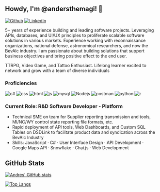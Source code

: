 
## Howdy, I'm @andersthemagi! 👋

<p>
  <a href="https://github.com/andersthemagi" target="_blank"><img alt="Github" src="https://img.shields.io/badge/GitHub-%2312100E.svg?&style=for-the-badge&logo=Github&logoColor=white" /></a> 
  <a href="https://www.linkedin.com/in/andresgsepulveda" target="_blank"><img alt="LinkedIn" src="https://img.shields.io/badge/linkedin-%230077B5.svg?&style=for-the-badge&logo=linkedin&logoColor=white" /></a> 
</p>

5+ years of experience building and leading software projects. Leveraging APIs, databases, and UI/UX principles to proliferate scalable software solutions in various markets. Experience working with reconnaissance organizations, national defense, astronomical researchers, and now the BevAlc industry. I am passionate about building solutions that support business objectives and bring positive effect to the end user.

TTRPG, Video Game, and Tattoo Enthusiast. Lifelong learner excited to network and grow with a team of diverse individuals

### Proficiencies

<p>
  <img alt="c#" src="https://img.shields.io/badge/c%23-%23239120.svg?style=for-the-badge&logo=c-sharp&logoColor=white" />
  <img alt="css" src="https://img.shields.io/badge/css3-%231572B6.svg?style=for-the-badge&logo=css3&logoColor=white" />
  <img alt="html" src="https://img.shields.io/badge/html5-%23E34F26.svg?style=for-the-badge&logo=html5&logoColor=white" />
  <img alt="js" src="https://img.shields.io/badge/javascript-%23323330.svg?style=for-the-badge&logo=javascript&logoColor=%23F7DF1E" />
  <img alt="mysql" src="https://img.shields.io/badge/mysql-%2300f.svg?style=for-the-badge&logo=mysql&logoColor=white" />
  <img alt="Nodejs" src="https://img.shields.io/badge/node.js-6DA55F?style=for-the-badge&logo=node.js&logoColor=white" />
  <img alt="postman" src="https://img.shields.io/badge/Postman-FF6C37?style=for-the-badge&logo=postman&logoColor=white" />
  <img alt="python" src="https://img.shields.io/badge/python-3670A0?style=for-the-badge&logo=python&logoColor=ffdd54" />
  <img alt="r" src="https://img.shields.io/badge/r-%23276DC3.svg?style=for-the-badge&logo=r&logoColor=white" />
</p>

### Current Role: R&D Software Developer - Platform

- Technical SME on team for Supplier reporting transmission and tools, MI/NC/WY control state reporting file formats, etc.
- Rapid deployment of API tools, Web Dashboards, and Custom SQL Tables on DSDLink to facilitate product data and syndication across the BevAlc Industry
- Skills: JavaScript · C# · User Interface Design · API Development · Google Maps API · Snowflake · Chai.js · Web Development

## GitHub Stats 

[![Andres' GitHub stats](https://github-readme-stats.vercel.app/api?username=andersthemagi&include_all_commits=true&count_private=true&theme=algolia&show_icons=true)](https://github.com/anuraghazra/github-readme-stats)

[![Top Langs](https://github-readme-stats.vercel.app/api/top-langs/?username=andersthemagi&layout=compact&theme=algolia)](https://github.com/anuraghazra/github-readme-stats)
